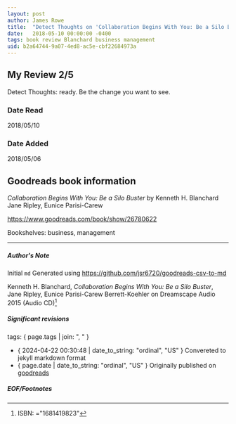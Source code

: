 ```yaml
---
layout: post
author: James Rowe
title:  "Detect Thoughts on 'Collaboration Begins With You: Be a Silo Buster'"
date:   2018-05-10 00:00:00 -0400
tags: book review Blanchard business management
uid: b2a64744-9a07-4ed8-ac5e-cbf22684973a
---
```


<!-- highly dependent on how you personally use jekyll templates, and how you want this to show up -->

## My Review 2/5

Detect Thoughts: ready. Be the change you want to see.

### Date Read
2018/05/10

### Date Added
2018/05/06

## Goodreads book information

*Collaboration Begins With You: Be a Silo Buster* by Kenneth H. Blanchard
Jane Ripley, Eunice Parisi-Carew

https://www.goodreads.com/book/show/26780622

Bookshelves: business, management

---

##### Author's Note

Initial `md` Generated using https://github.com/jsr6720/goodreads-csv-to-md

Kenneth H. Blanchard, *Collaboration Begins With You: Be a Silo Buster*, Jane Ripley, Eunice Parisi-Carew Berrett-Koehler on Dreamscape Audio 2015 (Audio CD)[^1]

##### Significant revisions

tags: { page.tags | join: ", " } <!-- todo move this somewhere -->

- { 2024-04-22 00:30:48 | date_to_string: "ordinal", "US" } Convereted to jekyll markdown format 
- { page.date | date_to_string: "ordinal", "US" } Originally published on [goodreads](https://www.goodreads.com)

##### EOF/Footnotes

[^1]: ISBN: ="1681419823"